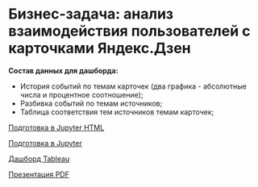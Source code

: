 Бизнес-задача: анализ взаимодействия пользователей с карточками Яндекс.Дзен
======

**Состав данных для дашборда:**
- История событий по темам карточек (два графика - абсолютные числа и процентное соотношение);
- Разбивка событий по темам источников;
- Таблица соответствия тем источников темам карточек;

[Подготовка в Jupyter HTML](https://github.com/pmaxp/portfolio_da/blob/main/Dashboard_Dzen/Dashboard_Dzen.html)

[Подготовка в Jupyter](https://github.com/pmaxp/portfolio_da/blob/main/Dashboard_Dzen/Dashboard_Dzen.ipynb)

[Дашборд Tableau](https://public.tableau.com/app/profile/pmaxp/viz/Yandex_Dzen_16715310811240/Dashboard_Dzen)

[Презентация PDF](https://github.com/pmaxp/portfolio_da/blob/main/Dashboard_Dzen/Present_11_Dzen_02.pdf)
